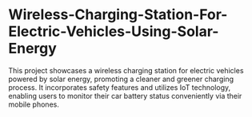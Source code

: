 # Wireless-Charging-Station-For-Electric-Vehicles-Using-Solar-Energy
This project showcases a wireless charging station for electric vehicles powered by solar energy, promoting a cleaner and greener charging process. It incorporates safety features and utilizes IoT technology, enabling users to monitor their car battery status conveniently via their mobile phones.

